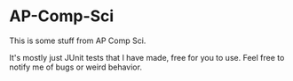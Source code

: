 # AP-Comp-Sci
This is some stuff from AP Comp Sci.

It's mostly just JUnit tests that I have made, free for you to use.
Feel free to notify me of bugs or weird behavior.
